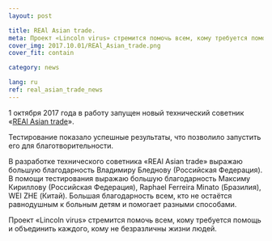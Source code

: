 ```yaml
---
layout: post

title: REAl Asian trade.
meta: Проект «Lincoln virus» стремится помочь всем, кому требуется помощь и объединить каждого, кому не безразличны жизни людей.
cover_img: 2017.10.01/REAl_Asian_trade.png
cover_fit: contain

category: news

lang: ru
ref: real_asian_trade_news
---
```


1 октября 2017 года в работу запущен новый технический советник «<a href="https://lincolnvirus.com/ru/ea/real_asian_trade.html" target="_blank">REAl Asian trade</a>».

Тестирование показало успешные результаты, что позволило запустить его для благотворительности.

В разработке технического советника «REAl Asian trade» выражаю большую благодарность Владимиру Бледнову (Российская Федерация).
В помощи тестирования выражаю большую благодарность Максиму Кириллову (Российская Федерация), Raphael Ferreira Minato (Бразилия), WEI ZHE (Китай).
Большая благодарность всем, кто не остаётся равнодушным к больным детям и помогает разными способами.

Проект «Lincoln virus» стремится помочь всем, кому требуется помощь и объединить каждого, кому не безразличны жизни людей.
